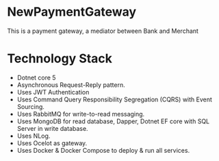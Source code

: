 # NewPaymentGateway
This is a payment gateway, a mediator between Bank and Merchant

# Technology Stack
- Dotnet core 5
- Asynchronous Request-Reply pattern.
- Uses JWT Authentication
- Uses Command Query Responsibility Segregation (CQRS) with Event Sourcing.
- Uses RabbitMQ for write-to-read messaging.
- Uses MongoDB for read database, Dapper, Dotnet EF core with SQL Server in write database.
- Uses NLog.
- Uses Ocelot as gateway.
- Uses Docker & Docker Compose to deploy & run all services. 
